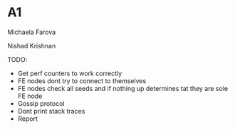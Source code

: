 A1
==================================================

Michaela Farova

Nishad Krishnan



TODO:

- Get perf counters to work correctly
- FE nodes dont try to connect to themselves
- FE nodes check all seeds and if nothing up determines tat they are sole FE node
- Gossip protocol
- Dont print stack traces
- Report